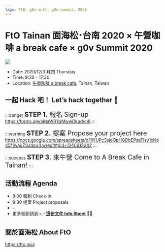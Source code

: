 ```yaml
---
tags: FtO, g0v-intl, g0v-summit, 2020
---
```

# FtO Tainan 面海松･台南 2020 × 午營咖啡 a break cafe × g0v Summit 2020

![](https://s3-ap-northeast-1.amazonaws.com/g0v-hackmd-images/uploads/upload_2b4b794443cfadaab3000b7b673d2f4b.png)

- Date: 2020/12/3 拜四 Thursday
- Time: 9:30 - 17:30
- Location: [午營咖啡 a break cafe](https://www.abreakcafe.com/), Tainan, Taiwan

## 一起 Hack 吧！ Let’s hack together 🤘
:::danger
<span style="font-size:1.5em">**STEP 1.** 報名 Sign-up </span>
https://forms.gle/aMaWRYgMwwDkqdvn8
:::

:::warning
<span style="font-size:1.5em">**STEP 2.** 提案 Propose your project here </span>
https://docs.google.com/spreadsheets/d/1lYUPc3sjoQpHGDbEPsaTisv1xNo45f1wagZ3Jdou1Lw/edit#gid=1240613242
:::

:::success
<span style="font-size:1.5em">**STEP 3.** 來午營 Come to A Break Cafe in Tainan! </span>
:::

## 活動流程 Agenda
- 9:00 報到 Check-in
- 9:30 提案 Project proposals
- ⋯
- 更多細節請到 👉 [**這份文件 Info Sheet**](https://docs.google.com/spreadsheets/d/1lYUPc3sjoQpHGDbEPsaTisv1xNo45f1wagZ3Jdou1Lw/edit#gid=0) 👏🏼

## 關於面海松 About FtO
https://fto.asia